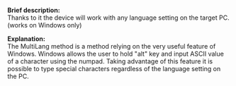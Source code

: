 **Brief description:**  
Thanks to it the device will work with any language setting on the target PC. (works on Windows only)


**Explanation:**  
The MultiLang method is a method relying on the very useful feature of Windows. Windows allows the user to hold "alt" key and input ASCII value of a character using the numpad. Taking advantage of this feature it is possible to type special characters regardless of the language setting on the PC.